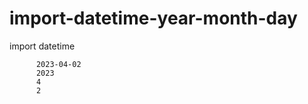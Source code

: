 # import-datetime-year-month-day
import datetime

          2023-04-02
          2023
          4
          2
